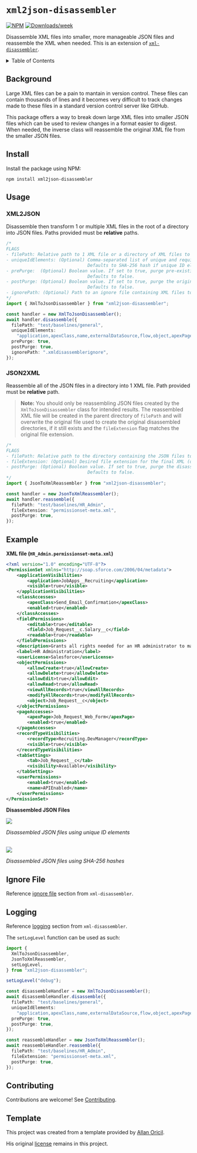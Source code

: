 # `xml2json-disassembler`

[![NPM](https://img.shields.io/npm/v/xml2json-disassembler.svg?label=xml2json-disassembler)](https://www.npmjs.com/package/xml2json-disassembler) [![Downloads/week](https://img.shields.io/npm/dw/xml2json-disassembler.svg)](https://npmjs.org/package/xml2json-disassembler)

Disassemble XML files into smaller, more manageable JSON files and reassemble the XML when needed. This is an extension of [`xml-disassembler`](https://github.com/mcarvin8/xml-disassembler).

<!-- TABLE OF CONTENTS -->
<details>
  <summary>Table of Contents</summary>

- [Background](#background)
- [Install](#install)
- [Usage](#usage)
  - [XML2JSON](#xml2json)
  - [JSON2XML](#json2xml)
- [Example](#example)
- [Ignore File](#ignore-file)
- [Logging](#logging)
- [Contributing](#contributing)
- [Template](#template)
</details>

## Background

Large XML files can be a pain to mantain in version control. These files can contain thousands of lines and it becomes very difficult to track changes made to these files in a standard version control server like GitHub.

This package offers a way to break down large XML files into smaller JSON files which can be used to review changes in a format easier to digest. When needed, the inverse class will reassemble the original XML file from the smaller JSON files.

## Install

Install the package using NPM:

```
npm install xml2json-disassembler
```

## Usage

### XML2JSON

Disassemble then transform 1 or multiple XML files in the root of a directory into JSON files. Paths provided must be **relative** paths.

```typescript
/* 
FLAGS
- filePath: Relative path to 1 XML file or a directory of XML files to disassemble, then transform into JSON files. If the path provided is a directory, only the files in the immediate directory will be disassembled and transformed.
- uniqueIdElements: (Optional) Comma-separated list of unique and required ID elements used to name disassembled files for nested elements. 
                               Defaults to SHA-256 hash if unique ID elements are undefined or not found.
- prePurge:  (Optional) Boolean value. If set to true, purge pre-existing transformed directories prior to disassembling and transformed the file.
                               Defaults to false.
- postPurge: (Optional) Boolean value. If set to true, purge the original XML file after transforming it into smaller JSON files.
                               Defaults to false.
- ignorePath: (Optional) Path to an ignore file containing XML files to ignore during disassembly. See "Ignore File" section.
*/
import { XmlToJsonDisassembler } from "xml2json-disassembler";

const handler = new XmlToJsonDisassembler();
await handler.disassemble({
  filePath: "test/baselines/general",
  uniqueIdElements:
    "application,apexClass,name,externalDataSource,flow,object,apexPage,recordType,tab,field",
  prePurge: true,
  postPurge: true,
  ignorePath: ".xmldisassemblerignore",
});
```

### JSON2XML

Reassemble all of the JSON files in a directory into 1 XML file. Path provided must be **relative** path. 

> **Note:** You should only be reassembling JSON files created by the `XmlToJsonDisassembler` class for intended results. The reassembled XML file will be created in the parent directory of `filePath` and will overwrite the original file used to create the original disassembled directories, if it still exists and the `fileExtension` flag matches the original file extension.

```typescript
/* 
FLAGS
- filePath: Relative path to the directory containing the JSON files to reassemble into 1 XML file (must be a directory).
- fileExtension: (Optional) Desired file extension for the final XML (default: `.xml`).
- postPurge: (Optional) Boolean value. If set to true, purge the disassembled directory containing JSON files after the XML is reassembled.
                               Defaults to false.
*/
import { JsonToXmlReassembler } from "xml2json-disassembler";

const handler = new JsonToXmlReassembler();
await handler.reassemble({
  filePath: "test/baselines/HR_Admin",
  fileExtension: "permissionset-meta.xml",
  postPurge: true,
});
```

## Example

**XML file (`HR_Admin.permissionset-meta.xml`)**

```xml
<?xml version="1.0" encoding="UTF-8"?>
<PermissionSet xmlns="http://soap.sforce.com/2006/04/metadata">
    <applicationVisibilities>
        <application>JobApps__Recruiting</application>
        <visible>true</visible>
    </applicationVisibilities>
    <classAccesses>
        <apexClass>Send_Email_Confirmation</apexClass>
        <enabled>true</enabled>
    </classAccesses>
    <fieldPermissions>
        <editable>true</editable>
        <field>Job_Request__c.Salary__c</field>
        <readable>true</readable>
    </fieldPermissions>
    <description>Grants all rights needed for an HR administrator to manage employees.</description>
    <label>HR Administration</label>
    <userLicense>Salesforce</userLicense>
    <objectPermissions>
        <allowCreate>true</allowCreate>
        <allowDelete>true</allowDelete>
        <allowEdit>true</allowEdit>
        <allowRead>true</allowRead>
        <viewAllRecords>true</viewAllRecords>
        <modifyAllRecords>true</modifyAllRecords>
        <object>Job_Request__c</object>
    </objectPermissions>
    <pageAccesses>
        <apexPage>Job_Request_Web_Form</apexPage>
        <enabled>true</enabled>
    </pageAccesses>
    <recordTypeVisibilities>
        <recordType>Recruiting.DevManager</recordType>
        <visible>true</visible>
    </recordTypeVisibilities>
    <tabSettings>
        <tab>Job_Request__c</tab>
        <visibility>Available</visibility>
    </tabSettings>
    <userPermissions>
        <enabled>true</enabled>
        <name>APIEnabled</name>
    </userPermissions>
</PermissionSet>
```

**Disassembled JSON Files**

<img src="https://raw.githubusercontent.com/mcarvin8/xml2json-disassembler/main/.github/images/disassembled.png">
<p><em>Disassembled JSON files using unique ID elements</em></p>
<br>

<img src="https://raw.githubusercontent.com/mcarvin8/xml2json-disassembler/main/.github/images/disassembled-hashes.png">
<p><em>Disassembled JSON files using SHA-256 hashes</em></p>

## Ignore File

Reference [ignore file](https://github.com/mcarvin8/xml-disassembler#ignore-file) section from `xml-disassembler`.

## Logging

Reference [logging](https://github.com/mcarvin8/xml-disassembler#logging) section from `xml-disassembler`.

The `setLogLevel` function can be used as such:

```typescript
import {
  XmlToJsonDisassembler,
  JsonToXmlReassembler,
  setLogLevel,
} from "xml2json-disassembler";

setLogLevel("debug");

const disassembleHandler = new XmlToJsonDisassembler();
await disassembleHandler.disassemble({
  filePath: "test/baselines/general",
  uniqueIdElements:
    "application,apexClass,name,externalDataSource,flow,object,apexPage,recordType,tab,field",
  prePurge: true,
  postPurge: true,
});

const reassembleHandler = new JsonToXmlReassembler();
await reassembleHandler.reassemble({
  filePath: "test/baselines/HR_Admin",
  fileExtension: "permissionset-meta.xml",
  postPurge: true,
});
```

## Contributing

Contributions are welcome! See [Contributing](https://github.com/mcarvin8/xml2json-disassembler/blob/main/CONTRIBUTING.md).

## Template

This project was created from a template provided by [Allan Oricil](https://github.com/AllanOricil).

His original [license](https://github.com/AllanOricil/js-template/blob/main/LICENSE) remains in this project.
